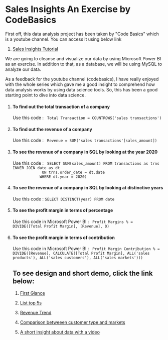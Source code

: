 
# Sales Insights An Exercise by CodeBasics

First off, this data analysis project has been taken by "Code Basics" which is a youtube channel. You can access it using below link

<ol>
  <li>
      <a href="https://www.youtube.com/watch?v=hhZ62IlTxYs&list=PLeo1K3hjS3uva8pk1FI3iK9kCOKQdz1I9"> Sales Insights Tutorial </a>
  </li>
</ol>



We are going to cleanse and visualize our data by using Microsoft Power BI as an exercise. In addition to that,  as a database, we will be using MySQL to analyze our data.

As a feedback for the youtube channel (codebasics), I have really enjoyed with the whole series which gave me a good insight to comprehend how data analysis works by using data science tools. So, this has been a good starting point to dive into data science.

<ol type = '1'>
   <li>
       <h4> To find out the total transaction of a company </h4> <p> Use this code : <code> Total Transaction = COUNTROWS('sales transactions') </code> </p> 
   </li>
 
  <li>
      <h4> To find out the revenue of a company </h4> <p> Use this code : <code> Revenue = SUM('sales transactions'[sales_amount]) </code> </p> 
   </li>
   
   <li>
      <h4> To see the revenue of a company in SQL by looking at the year 2020 </h4> <p> Use this code :
      <code> SELECT SUM(sales_amount) FROM transactions as trns INNER JOIN date as dt
             ON trns.order_date = dt.date
            WHERE dt.year = 2020) </code> </p> 
   </li>
   
   <li>
      <h4> To see the revenue of a company in SQL by looking at distinctive years </h4> <p> Use this code :
      <code>SELECT DISTINCT(year) FROM date </code> </p> 
   </li>
   
  
  <li>
     <h4>  To see the profit margin in terms of percentage </h4>
      <p> Use this code in Microsoft Power BI :
      <code> Profit Margins % = DIVIDE([Total Profit Margin], [Revenue], 0)</code> </p> 
   </li>
   
   <li>
     <h4>  To see the profit margin in terms of contribution </h4>
      <p> Use this code in Microsoft Power BI :
      <code> Profit Margin Contribution % = DIVIDE([Revenue], CALCULATE([Total Profit Margin], ALL('sales products'), ALL('sales customers'), ALL('sales markets')))</code> </p> 
   </li>
   
</ul>





<h2> To see design and short demo, click the link below: </h2>

<ol type = "1">

<li>
    <p>
       <a href="https://user-images.githubusercontent.com/110297297/191347007-36945647-3e36-4c95-9162-5c77513844d2.png">First Glance</a>
   </p>
</li>

<li>

<p>
    <a href= "https://user-images.githubusercontent.com/110297297/191347670-5d4f4c61-48dd-4760-a108-bb5f10f0b582.png"> List top 5s </a>  
</p>
</li>

<li>
<p>
   <a href= "https://user-images.githubusercontent.com/110297297/191816450-40634e06-196e-4beb-a585-fac651650987.png
"> Revenue Trend  </a>
</p>
</li>


<li>
<p>
   <a href= "https://user-images.githubusercontent.com/110297297/191347982-95e0fb58-9aaa-4648-9c7e-8dfe53515f08.png"> Comparison betweeen customer type and markets  </a>
</p>
</li>




<li>
<p>
  <a href= "https://user-images.githubusercontent.com/110297297/190001961-0e0fd3f6-d3ed-4c11-8225-761cf50a9c10.mp4" > A short insight about data with a video </a>
</p>
</li>


</ol>






